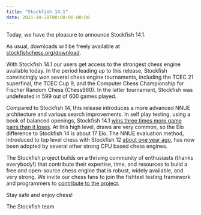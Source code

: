 ```yaml
---
title: "Stockfish 14.1"
date: 2021-10-28T00:00:00-08:00
---
```


Today, we have the pleasure to announce Stockfish 14.1.

As usual, downloads will be freely available at [stockfishchess.org/download][1].

With Stockfish 14.1 our users get access to the strongest chess engine
available today. In the period leading up to this release, Stockfish
convincingly won several chess engine tournaments, including the TCEC 21
superfinal, the TCEC Cup 9, and the Computer Chess Championship for
Fischer Random Chess (Chess960). In the latter tournament, Stockfish
was undefeated in 599 out of 600 games played.

Compared to Stockfish 14, this release introduces a more advanced NNUE
architecture and various search improvements. In self play testing, using
a book of balanced openings, Stockfish 14.1 [wins three times more game
pairs than it loses][2]. At this high level, draws are very common, so the
Elo difference to Stockfish 14 is about 17 Elo. The NNUE evaluation method,
introduced to top level chess with Stockfish 12 [about one year ago][3],
has now been adopted by several other strong CPU based chess engines.

The Stockfish project builds on a thriving community of enthusiasts
(thanks everybody!) that contribute their expertise, time, and resources
to build a free and open-source chess engine that is robust,
widely available, and very strong. We invite our chess fans to join the
fishtest testing framework and programmers to [contribute to the project][4].

Stay safe and enjoy chess!

The Stockfish team

[1]: https://stockfishchess.org/download/
[2]: https://tests.stockfishchess.org/tests/view/6175c320af70c2be1788fa2b
[3]: https://stockfishchess.org/blog/2020/introducing-nnue-evaluation/
[4]: https://stockfishchess.org/get-involved/
